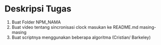 # Deskripsi Tugas

1. Buat Folder NPM_NAMA
2. Buat video tentang sincronisasi clock masukan ke README.md masing-masing
2. Buat scriptnya menggunakan beberapa algoritma (Cristian/ Barkeley)
